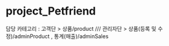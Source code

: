 # project_Petfriend

담당 카테고리 : 고객단 >  상품/product  ///  관리자단 >  상품(등록 및 수정)/adminProduct , 통계(매출)/adminSales
